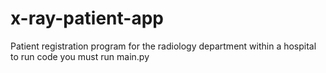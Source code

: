 # x-ray-patient-app
Patient registration program for the radiology department within a hospital
to run code you must run main.py 
